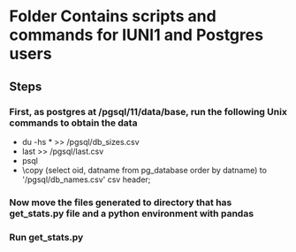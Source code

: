 # Folder Contains scripts and commands for IUNI1 and Postgres users

## Steps

### First, as postgres at /pgsql/11/data/base, run the following Unix commands to obtain the data

- du -hs * >> /pgsql/db_sizes.csv
- last >> /pgsql/last.csv
- psql
- \copy (select oid, datname from pg_database order by datname) to '/pgsql/db_names.csv' csv header;

### Now move the files generated to directory that has get_stats.py file and a python environment with pandas

### Run get_stats.py